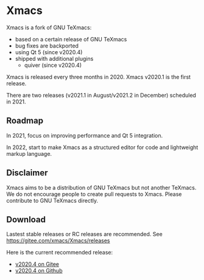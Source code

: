 # Xmacs
Xmacs is a fork of GNU TeXmacs:
+ based on a certain release of GNU TeXmacs
+ bug fixes are backported
+ using Qt 5 (since v2020.4)
+ shipped with additional plugins
  - quiver (since v2020.4)

Xmacs is released every three months in 2020. Xmacs v2020.1 is the first release.

There are two releases (v2021.1 in August/v2021.2 in December) scheduled in 2021.

## Roadmap
In 2021, focus on improving performance and Qt 5 integration.

In 2022, start to make Xmacs as a structured editor for code and lightweight markup language.

## Disclaimer
Xmacs aims to be a distribution of GNU TeXmacs but not another TeXmacs. We do not encourage people to create pull requests to Xmacs. Please contribute to GNU TeXmacs directly.

## Download
Lastest stable releases or RC releases are recommended. See https://gitee.com/xmacs/Xmacs/releases

Here is the current recommended release:
+ [v2020.4 on Gitee](https://gitee.com/xmacs/Xmacs/releases/v2020.4)
+ [v2020.4 on Github](https://github.com/XmacsLabs/Xmacs/releases/tag/v2020.4)

